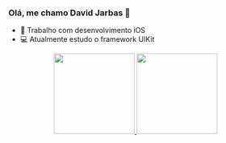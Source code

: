 ### Olá, me chamo David Jarbas 👋


- 📱 Trabalho com desenvolvimento iOS
- 💻 Atualmente estudo o framework UIKit

<div align="center">
  <a href="https://github.com/David-Jarbas">
  <img height="160em" src="https://github-readme-stats.vercel.app/api?username=David-Jarbas&show_icons=true&theme=dracula&include_all_commits=true&count_private=true"/>
  <img height="160em" src="https://github-readme-stats.vercel.app/api/top-langs/?username=David-Jarbas&layout=compact&langs_count=7&theme=dracula"/>
</div>

